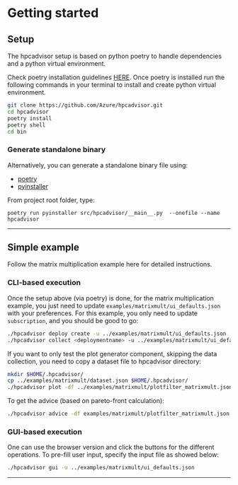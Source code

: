 # Getting started


## Setup

The hpcadvisor setup is based on python poetry to handle dependencies and
a python virtual environment.

Check poetry installation guidelines [HERE](<https://python-poetry.org/docs/>).
Once poetry is installed run the following commands in your terminal to install
and create python virtual environment.

```bash
git clone https://github.com/Azure/hpcadvisor.git
cd hpcadvisor
poetry install
poetry shell
cd bin
```
### Generate standalone binary

Alternatively, you can generate a standalone binary file using:

- [poetry](https://python-poetry.org/docs/)
- [pyinstaller](https://pyinstaller.org/en/stable/)

From project root folder, type:

```
poetry run pyinstaller src/hpcadvisor/__main__.py  --onefile --name hpcadvisor
```


---


## Simple example

Follow the matrix multiplication example here for detailed instructions.


### CLI-based execution

Once the setup above (via poetry) is done, for the matrix multiplication
example, you just need to update `examples/matrixmult/ui_defaults.json` with
your preferences. For this example, you only need to update `subscription`,
and you should be good to go:

```bash
./hpcadvisor deploy create -u ../examples/matrixmult/ui_defaults.json
./hpcadvisor collect <deploymentname> -u ../examples/matrixmult/ui_defaults.json
```

If you want to only test the plot generator component, skipping the data
collection, you need to copy a dataset file to hpcadvisor directory:

```bash
mkdir $HOME/.hpcadvisor/
cp ../examples/matrixmult/dataset.json $HOME/.hpcadvisor/
./hpcadvisor plot -df ../examples/matrixmult/plotfilter_matrixmult.json
```

To get the advice (based on pareto-front calculation):

```bash
./hpcadvisor advice -df examples/matrixmult/plotfilter_matrixmult.json
```

### GUI-based execution

One can use the browser version and click the buttons for the different
operations. To pre-fill user input, specify the input file as showed below:

```bash
./hpcadvisor gui -u ../examples/matrixmult/ui_defaults.json
```

---


